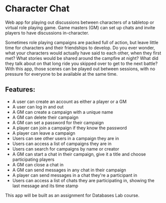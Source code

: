# Character Chat

Web app for playing out discussions between characters of a tabletop or virtual role playing game. Game masters (GM) can set up chats and invite players to have discussions in-character.

Sometimes role playing campaigns are packed full of action, but leave little time for characters and their friendships to develop. Do you ever wonder, what your characters would actually have said to each other, when they first met? What stories would be shared around the campfire at night? What did they talk about on that long ride you skipped over to get to the next battle? With this app, those scenes can be played out between sessions, with no pressure for everyone to be available at the same time. 

## Features:
* A user can create an account as either a player or a GM
* A user can log in and out
* A GM can create a campaign with a unique name
* A GM can delete their campaign
* A GM can set a password for their campaign
* A player can join a campaign if they know the password
* A player can leave a campaign
* Users can see other users in a campaign they are in
* Users can access a list of campaigns they are in
* Users can search for campaigns by name or creator
* A GM can start a chat in their campaign, give it a title and choose participating players
* A GM can close a chat in 
* A GM can send messages in any chat in their campaign
* A player can send messages in a chat they're a participant in
* Users can access a list of chats they are participating in, showing the last message and its time stamp

This app will be built as an assignment for Databases Lab course.
